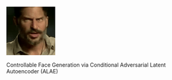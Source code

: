![Alt Text](demo/target.gif)

Controllable Face Generation via Conditional Adversarial Latent Autoencoder (ALAE)
